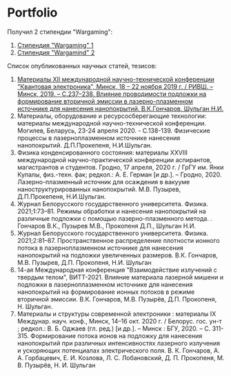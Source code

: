 # Portfolio

Получил 2 стипендии "Wargaming":
1. [Стипендия "Wargaming" 1](https://bsu.by/news/24-studenta-bgu-stali-obladatelyami-grantov-konkursa-stipendiya-wargaming-d/)
2. [Стипендия "Wargamind" 2](https://vk.com/bsu_by?w=wall-94684_59865)

Список опубликованных научных статей, тезисов:

1. [Материалы XII международной научно-технической конференции "Квантовая электроника", Минск, 18 – 22 ноября 2019 г. / 
РИВШ. – Минск, 2019. – С.237–238. Влияние проводимости подложки на формирование вторичной эмиссии в лазерно-плазменном 
источнике для нанесения нанопокрытий. В.К.Гончаров, Шульган Н.И.](https://rfe.by/media/docs/2019/qe/QE_2019-11-22.pdf) 
2. Материалы, оборудование и ресурсосберегающие технологии: материалы международной научно-технической конференции. Могилев, Беларусь, 23-24 апреля 2020. - С.138-139. Физические процессы в лазерноплазменном источнике нанесения нанопокрытий. Д.П.Прокепеня, Н.И.Шульган.
3. Физика конденсированного состояния: материалы XXVIII международной научно-практической конференции аспирантов, магистрантов и студентов. Гродно, 17 апреля, 2020 г. / ГрГУ им. Янки Купалы, физ.-техн. фак; редкол.: А. Е. Герман [и др.]. – Гродно, 2020. Лазерно-плазменный источник для осаждения в вакууме наноструктурированных нанопокрытий. М.В. Пузырев, Д.П.Прокепеня, Н.И.Шульган. 
4. Журнал Белорусского государственного университета. Физика. 2021;1:73–81. Режимы обработки и нанесения нанопокрытий на различные подложки с помощью лазерно-плазменного метода. . Гончаров В.К., Пузырев М.В., Прокопеня Д.П., Шульган Н.И.
5. Журнал Белорусского государственного университета. Физика. 2021;2:81–87. Пространственное распределение плотности ионного потока в лазерноплазменном источнике для нанесения нанопокрытий на подложки увеличенных размеров. В.К. Гончаров, М.В. Пузырев, Д.П. Прокопеня, Н.И. Шульган
6. 14-ая Международная конференция "Взаимодействие излучений с твердым телом", ВИТТ-2021. Влияние материала лазерной мишени и подложки в лазерноплазменном источнике для нанесения нанопокрытий на формирование ионных потоков в режиме вторичной эмиссии. В.К. Гончаров, М.В. Пузырёв, Д.П. Прокопеня, Н. Шульган.
7. Материалы и структуры современной электроники : материалы IX Междунар. науч. конф., Минск, 14–16 окт. 2020 г. / Белорус. гос. ун-т ; редкол.: В. Б. Оджаев (гл. ред.) [и др.]. – Минск : БГУ, 2020. – С. 311-315. Формирование потока ионов на подложку для нанесения нанопокрытий при различных интенсивностях лазерного излучения и ускоряющих потенциалах электрического поля. В. К. Гончаров, А. А. Горбацевич, Е. И. Козлова, Л. С. Лобановский, Д. П. Прокопеня, М. В. Пузырёв, Н. И. Шульган
